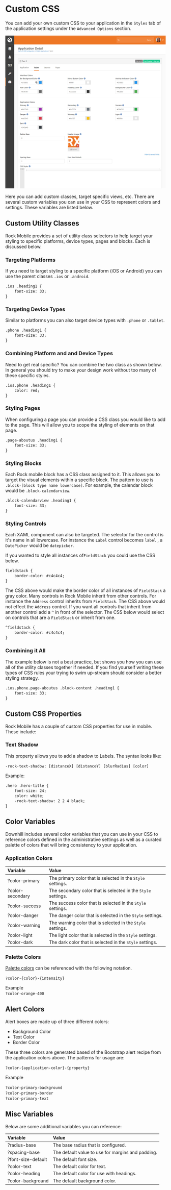 # Custom CSS

You can add your own custom CSS to your application in the `Styles` tab of the application settings under the `Advanced Options` section.

![](../.gitbook/assets/css-styles.jpg)

Here you can add custom classes, target specific views, etc. There are several custom variables you can use in your CSS to represent colors and settings. These variables are listed below.

## Custom Utility Classes

Rock Mobile provides a set of utility class selectors to help target your styling to specific platforms, device types, pages and blocks. Each is discussed below.

### Targeting Platforms

If you need to target styling to a specific platform \(iOS or Android\) you can use the parent classes `.ios` or `.android`.

```text
.ios .heading1 {
    font-size: 33; 
}
```

### Targeting Device Types

Similar to platforms you can also target device types with `.phone` or `.tablet`.

```text
.phone .heading1 {
    font-size: 33;
}
```

### Combining Platform and and Device Types

Need to get real specific? You can combine the two class as shown below. In general you should try to make your design work without too many of these specific styles.

```text
.ios.phone .heading1 {
    color: red;
}
```

### Styling Pages

When configuring a page you can provide a CSS class you would like to add to the page. This will allow you to scope the styling of elements on that page.

```text
.page-aboutus .heading1 {
    font-size: 33;
}
```

### Styling Blocks

Each Rock mobile block has a CSS class assigned to it. This allows you to target the visual elements within a specific block. The pattern to use is `.block-[block type name lowercase]`. For example, the calendar block would be `.block-calendarview`.

```text
.block-calendarview .heading1 {
    font-size: 33;
}
```

### Styling Controls

Each XAML component can also be targeted. The selector for the control is it's name in all lowercase. For instance the `Label` control becomes `label` , a `DatePicker` would be `datepicker`.

If you wanted to style all instances of`FieldStack` you could use the CSS below.

```text
fieldstack {
    border-color: #c4c4c4;
}
```

The CSS above would make the border color of all instances of `FieldStack` a gray color. Many controls in Rock Mobile inherit from other controls. For instance the `Address` control inherits from `FieldStack`. The CSS above would not effect the `Address` control. If you want all controls that inherit from another control add a `^` in front of the selector. The CSS below would select on controls that are a `FieldStack` or inherit from one.

```text
^fieldstack {
    border-color: #c4c4c4;
}
```

### Combining it All

The example below is not a best practice, but shows you how you can use all of the utility classes together if needed. If you find yourself writing these types of CSS rules your trying to swim up-stream should consider a better styling strategy.

```text
.ios.phone.page-aboutus .block-content .heading1 {
    font-size: 33;
}
```

## Custom CSS Properties

Rock Mobile has a couple of custom CSS properties for use in mobile. These include:

### Text Shadow

This property allows you to add a shadow to Labels. The syntax looks like:

`-rock-text-shadow: [distanceX] [distanceY] [blurRadius] [color]`

Example:

```text
.hero .hero-title {
    font-size: 24;
    color: white;
    -rock-text-shadow: 2 2 4 black;
}
```

## Color Variables

Downhill includes several color variables that you can use in your CSS to reference colors defined in the administrative settings as well as a curated palette of colors that will bring consistency to your application.

### Application Colors

| Variable | Value |
| :--- | :--- |
| ?color-primary | The primary color that is selected in the `Style` settings. |
| ?color-secondary | The secondary color that is selected in the `Style` settings. |
| ?color-success | The success color that is selected in the `Style` settings. |
| ?color-danger | The danger color that is selected in the `Style` settings. |
| ?color-warning | The warning color that is selected in the `Style` settings. |
| ?color-light | The light color that is selected in the `Style` settings. |
| ?color-dark | The dark color that is selected in the `Style` settings. |

### Palette Colors

[Palette colors](text/color.md#palette-colors) can be referenced with the following notation.

`?color-{color}-{intensity}`

Example  
`?color-orange-400`

## Alert Colors

Alert boxes are made up of three different colors:

* Background Color
* Text Color
* Border Color

These three colors are generated based of the Bootstrap alert recipe from the application colors above. The patterns for usage are:

`?color-{application-color}-{property}`

Example

`?color-primary-background`  
`?color-primary-border`  
`?color-primary-text`

## Misc Variables

Below are some additional variables you can reference:

| Variable | Value |
| :--- | :--- |
| ?radius-base | The base radius that is configured. |
| ?spacing-base | The default value to use for margins and padding. |
| ?font-size-default | The default font size. |
| ?color-text | The default color for text. |
| ?color-heading | The default color for use with headings. |
| ?color-background | The default background color. |

